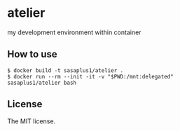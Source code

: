 # atelier

my development environment within container

## How to use

```console
$ docker build -t sasaplus1/atelier .
$ docker run --rm --init -it -v "$PWD:/mnt:delegated" sasaplus1/atelier bash
```

## License

The MIT license.
